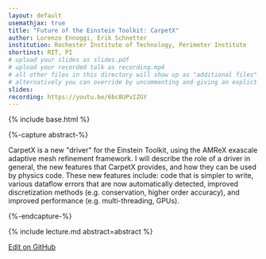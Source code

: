 ```yaml
---
layout: default
usemathjax: true
title: "Future of the Einstein Toolkit: CarpetX"
author: Lorenzo Ennoggi, Erik Schnetter
institution: Rochester Institute of Technology, Perimeter Institute
shortinst: RIT, PI
# upload your slides as slides.pdf
# upload your recorded talk as recording.mp4
# all other files in this directory will show up as "additional files"
# alternatively you can override by uncommenting and giving an explict URL:
slides: 
recording: https://youtu.be/6bc8UPvIZGY
---
```

{% include base.html %}

{%-capture abstract-%}

CarpetX is a new "driver" for the Einstein Toolkit, using the AMReX exascale adaptive mesh refinement framework. I will describe the role of a driver in general, the new features that CarpetX provides, and how they can be used by physics code. These new features include: code that is simpler to write, various dataflow errors that are now automatically detected, improved discretization methods (e.g. conservation, higher order accuracy), and improved performance (e.g. multi-threading, GPUs).

{%-endcapture-%}

<div class="col-xs-12" markdown="1">
{% include lecture.md abstract=abstract %}

[Edit on GitHub](https://github.com/EinsteinToolkit/et2021uiuc/edit/master/{{page.path}})
</div>
